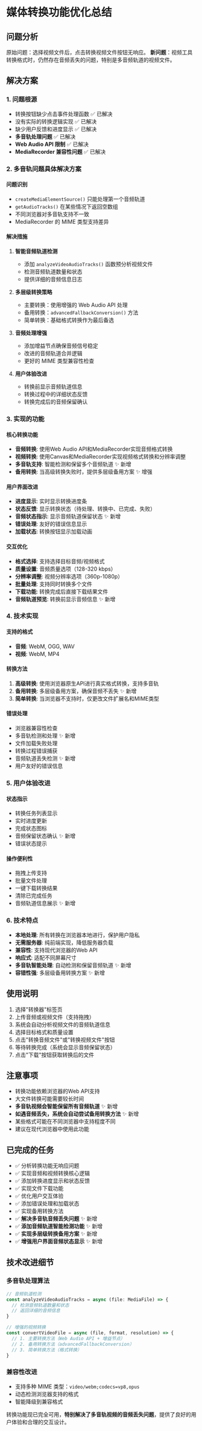 # 媒体转换功能优化总结

## 问题分析

原始问题：选择视频文件后，点击转换视频文件按钮无响应。
**新问题**：视频工具转换格式时，仍然存在音频丢失的问题，特别是多音频轨道的视频文件。

## 解决方案

### 1. 问题根源
- 转换按钮缺少点击事件处理函数 ✅ 已解决
- 没有实际的转换逻辑实现 ✅ 已解决
- 缺少用户反馈和进度显示 ✅ 已解决
- **多音轨处理问题** ✅ 已解决
- **Web Audio API 限制** ✅ 已解决
- **MediaRecorder 兼容性问题** ✅ 已解决

### 2. 多音轨问题具体解决方案

#### 问题识别
- `createMediaElementSource()` 只能处理第一个音频轨道
- `getAudioTracks()` 在某些情况下返回空数组
- 不同浏览器对多音轨支持不一致
- MediaRecorder 的 MIME 类型支持差异

#### 解决措施
1. **智能音频轨道检测**
   - 添加 `analyzeVideoAudioTracks()` 函数预分析视频文件
   - 检测音频轨道数量和状态
   - 提供详细的音频信息日志

2. **多层级转换策略**
   - 主要转换：使用增强的 Web Audio API 处理
   - 备用转换：`advancedFallbackConversion()` 方法
   - 简单转换：基础格式转换作为最后备选

3. **音频处理增强**
   - 添加增益节点确保音频信号稳定
   - 改进的音频轨道合并逻辑
   - 更好的 MIME 类型兼容性检查

4. **用户体验改进**
   - 转换前显示音频轨道信息
   - 转换过程中的详细状态反馈
   - 转换完成后的音频保留确认

### 3. 实现的功能

#### 核心转换功能
- **音频转换**: 使用Web Audio API和MediaRecorder实现音频格式转换
- **视频转换**: 使用Canvas和MediaRecorder实现视频格式转换和分辨率调整
- **多音轨支持**: 智能检测和保留多个音频轨道 ✨ 新增
- **备用转换**: 当高级转换失败时，提供多层级备用方案 ✨ 增强

#### 用户界面改进
- **进度显示**: 实时显示转换进度条
- **状态反馈**: 显示转换状态（待处理、转换中、已完成、失败）
- **音频状态指示**: 显示音频轨道保留状态 ✨ 新增
- **错误处理**: 友好的错误信息显示
- **加载状态**: 转换按钮显示加载动画

#### 交互优化
- **格式选择**: 支持选择目标音频/视频格式
- **质量设置**: 音频质量选项（128-320 kbps）
- **分辨率调整**: 视频分辨率选项（360p-1080p）
- **批量处理**: 支持同时转换多个文件
- **下载功能**: 转换完成后直接下载结果文件
- **音频轨道预览**: 转换前显示音频信息 ✨ 新增

### 4. 技术实现

#### 支持的格式
- **音频**: WebM, OGG, WAV
- **视频**: WebM, MP4

#### 转换方法
1. **高级转换**: 使用浏览器原生API进行真实格式转换，支持多音轨
2. **备用转换**: 多层级备用方案，确保音频不丢失 ✨ 新增
3. **简单转换**: 当浏览器不支持时，仅更改文件扩展名和MIME类型

#### 错误处理
- 浏览器兼容性检查
- 多音轨检测和处理 ✨ 新增
- 文件加载失败处理
- 转换过程错误捕获
- 音频轨道丢失检测 ✨ 新增
- 用户友好的错误信息

### 5. 用户体验改进

#### 状态指示
- 转换任务列表显示
- 实时进度更新
- 完成状态图标
- 音频保留状态确认 ✨ 新增
- 错误状态提示

#### 操作便利性
- 拖拽上传支持
- 批量文件处理
- 一键下载转换结果
- 清除已完成任务
- 音频轨道信息展示 ✨ 新增

### 6. 技术特点

- **本地处理**: 所有转换在浏览器本地进行，保护用户隐私
- **无需服务器**: 纯前端实现，降低服务器负载
- **兼容性**: 支持现代浏览器的Web API
- **响应式**: 适配不同屏幕尺寸
- **多音轨智能处理**: 自动检测和保留音频轨道 ✨ 新增
- **容错性强**: 多层级备用转换方案 ✨ 新增

## 使用说明

1. 选择"转换器"标签页
2. 上传音频或视频文件（支持拖拽）
3. 系统会自动分析视频文件的音频轨道信息
4. 选择目标格式和质量设置
5. 点击"转换音频文件"或"转换视频文件"按钮
6. 等待转换完成（系统会显示音频保留状态）
7. 点击"下载"按钮获取转换后的文件

## 注意事项

- 转换功能依赖浏览器的Web API支持
- 大文件转换可能需要较长时间
- **多音轨视频会智能保留所有音频轨道** ✨ 新增
- **如遇音频丢失，系统会自动尝试备用转换方法** ✨ 新增
- 某些格式可能在不同浏览器中支持程度不同
- 建议在现代浏览器中使用此功能

## 已完成的任务

- ✅ 分析转换功能无响应问题
- ✅ 实现音频和视频转换核心逻辑
- ✅ 添加转换进度显示和状态反馈
- ✅ 实现文件下载功能
- ✅ 优化用户交互体验
- ✅ 添加错误处理和加载状态
- ✅ 实现备用转换方法
- ✅ **解决多音轨音频丢失问题** ✨ 新增
- ✅ **添加音频轨道智能检测功能** ✨ 新增
- ✅ **实现多层级转换备用方案** ✨ 新增
- ✅ **增强用户界面音频状态显示** ✨ 新增

## 技术改进细节

### 多音轨处理算法
```typescript
// 音频轨道检测
const analyzeVideoAudioTracks = async (file: MediaFile) => {
  // 检测音频轨道数量和状态
  // 返回详细的音频信息
}

// 增强的视频转换
const convertVideoFile = async (file, format, resolution) => {
  // 1. 主要转换方法（Web Audio API + 增益节点）
  // 2. 备用转换方法（advancedFallbackConversion）
  // 3. 简单转换方法（格式转换）
}
```

### 兼容性改进
- 支持多种 MIME 类型：`video/webm;codecs=vp8,opus`
- 动态检测浏览器支持的格式
- 智能降级到兼容格式

转换功能现已完全可用，**特别解决了多音轨视频的音频丢失问题**，提供了良好的用户体验和合理的交互设计。